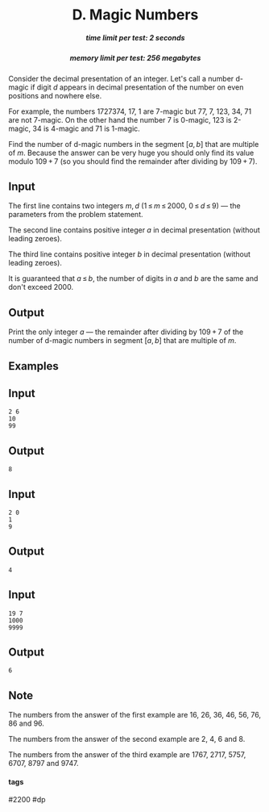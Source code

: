 <h1 style='text-align: center;'> D. Magic Numbers</h1>

<h5 style='text-align: center;'>time limit per test: 2 seconds</h5>
<h5 style='text-align: center;'>memory limit per test: 256 megabytes</h5>

Consider the decimal presentation of an integer. Let's call a number d-magic if digit *d* appears in decimal presentation of the number on even positions and nowhere else.

For example, the numbers 1727374, 17, 1 are 7-magic but 77, 7, 123, 34, 71 are not 7-magic. On the other hand the number 7 is 0-magic, 123 is 2-magic, 34 is 4-magic and 71 is 1-magic.

Find the number of d-magic numbers in the segment [*a*, *b*] that are multiple of *m*. Because the answer can be very huge you should only find its value modulo 109 + 7 (so you should find the remainder after dividing by 109 + 7).

## Input

The first line contains two integers *m*, *d* (1 ≤ *m* ≤ 2000, 0 ≤ *d* ≤ 9) — the parameters from the problem statement.

The second line contains positive integer *a* in decimal presentation (without leading zeroes).

The third line contains positive integer *b* in decimal presentation (without leading zeroes).

It is guaranteed that *a* ≤ *b*, the number of digits in *a* and *b* are the same and don't exceed 2000.

## Output

Print the only integer *a* — the remainder after dividing by 109 + 7 of the number of d-magic numbers in segment [*a*, *b*] that are multiple of *m*.

## Examples

## Input


```
2 6  
10  
99  

```
## Output


```
8  

```
## Input


```
2 0  
1  
9  

```
## Output


```
4  

```
## Input


```
19 7  
1000  
9999  

```
## Output


```
6  

```
## Note

The numbers from the answer of the first example are 16, 26, 36, 46, 56, 76, 86 and 96.

The numbers from the answer of the second example are 2, 4, 6 and 8.

The numbers from the answer of the third example are 1767, 2717, 5757, 6707, 8797 and 9747.



#### tags 

#2200 #dp 